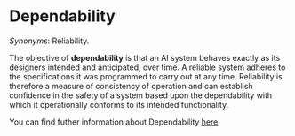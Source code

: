 # Dependability

*Synonyms*: Reliability.

The objective of **dependability** is that an AI system behaves exactly as its designers intended and anticipated, over time. A reliable system adheres to the specifications it was programmed to carry out at any time. Reliability is therefore a measure of consistency of operation and can establish confidence in the safety of a system based upon the dependability with which it operationally conforms to its intended functionality.

You can find futher information about Dependability [here](../../Technical_Robustness_and_Safety/reliability.md)
